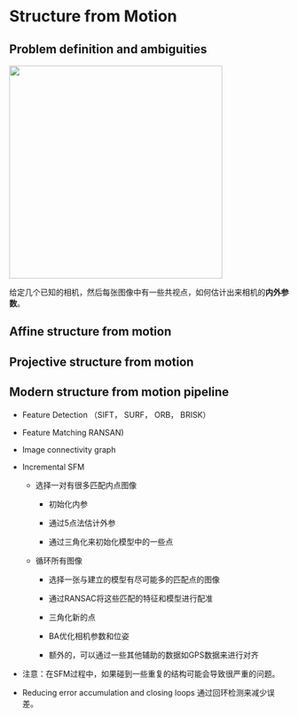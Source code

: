 # Structure from Motion

## Problem definition and ambiguities

<img title="" src="file:///home/aklice/.config/marktext/images/2024-05-30-20-35-50-sfm_problem.png" alt="" width="384" data-align="center">

给定几个已知的相机，然后每张图像中有一些共视点，如何估计出来相机的**内外参数**。

## Affine structure from motion



## Projective structure from motion



## Modern structure from motion pipeline



- Feature Detection （SIFT， SURF， ORB， BRISK）

- Feature Matching    RANSAN)

- Image connectivity graph

- Incremental SFM 
  
  - 选择一对有很多匹配内点图像
    
    - 初始化内参
    
    - 通过5点法估计外参
    
    - 通过三角化来初始化模型中的一些点
  
  - 循环所有图像
    
    - 选择一张与建立的模型有尽可能多的匹配点的图像
    
    - 通过RANSAC将这些匹配的特征和模型进行配准
    
    - 三角化新的点
    
    - BA优化相机参数和位姿
    
    - 额外的，可以通过一些其他辅助的数据如GPS数据来进行对齐

- 注意：在SFM过程中，如果碰到一些重复的结构可能会导致很严重的问题。

- Reducing error accumulation and closing loops 通过回环检测来减少误差。


